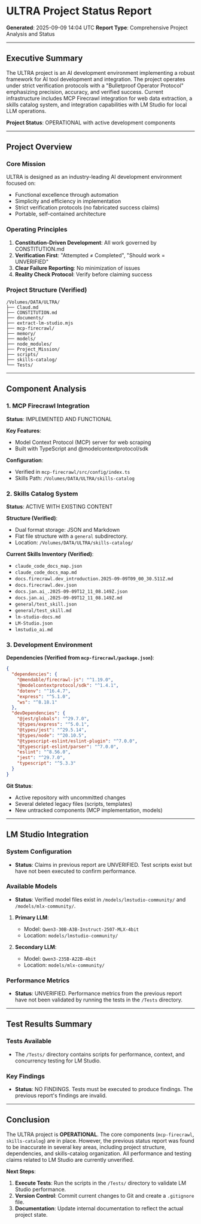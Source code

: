 # ULTRA Project Status Report
**Generated**: 2025-09-09 14:04 UTC
**Report Type**: Comprehensive Project Analysis and Status

---

## Executive Summary

The ULTRA project is an AI development environment implementing a robust framework for AI tool development and integration. The project operates under strict verification protocols with a "Bulletproof Operator Protocol" emphasizing precision, accuracy, and verified success. Current infrastructure includes MCP Firecrawl integration for web data extraction, a skills catalog system, and integration capabilities with LM Studio for local LLM operations.

**Project Status**: OPERATIONAL with active development components

---

## Project Overview

### Core Mission
ULTRA is designed as an industry-leading AI development environment focused on:
- Functional excellence through automation
- Simplicity and efficiency in implementation
- Strict verification protocols (no fabricated success claims)
- Portable, self-contained architecture

### Operating Principles
1. **Constitution-Driven Development**: All work governed by CONSTITUTION.md
2. **Verification First**: "Attempted ≠ Completed", "Should work = UNVERIFIED"
3. **Clear Failure Reporting**: No minimization of issues
4. **Reality Check Protocol**: Verify before claiming success

### Project Structure (Verified)
```
/Volumes/DATA/ULTRA/
├── Claud.md
├── CONSTITUTION.md
├── documents/
├── extract-lm-studio.mjs
├── mcp-firecrawl/
├── memory/
├── models/
├── node_modules/
├── Project_Mission/
├── scripts/
├── skills-catalog/
└── Tests/
```

---

## Component Analysis

### 1. MCP Firecrawl Integration

**Status**: IMPLEMENTED AND FUNCTIONAL

**Key Features**:
- Model Context Protocol (MCP) server for web scraping
- Built with TypeScript and @modelcontextprotocol/sdk

**Configuration**:
- Verified in `mcp-firecrawl/src/config/index.ts`
- Skills Path: `/Volumes/DATA/ULTRA/skills-catalog`

### 2. Skills Catalog System

**Status**: ACTIVE WITH EXISTING CONTENT

**Structure (Verified)**:
- Dual format storage: JSON and Markdown
- Flat file structure with a `general` subdirectory.
- Location: `/Volumes/DATA/ULTRA/skills-catalog/`

**Current Skills Inventory (Verified)**:
- `claude_code_docs_map.json`
- `claude_code_docs_map.md`
- `docs.firecrawl.dev_introduction.2025-09-09T09_00_30.511Z.md`
- `docs.firecrawl.dev.json`
- `docs.jan.ai_.2025-09-09T12_11_08.149Z.json`
- `docs.jan.ai_.2025-09-09T12_11_08.149Z.md`
- `general/test_skill.json`
- `general/test_skill.md`
- `lm-studio-docs.md`
- `LM-Studio.json`
- `lmstudio_ai.md`

### 3. Development Environment

**Dependencies (Verified from `mcp-firecrawl/package.json`)**:
```json
{
  "dependencies": {
    "@mendable/firecrawl-js": "^1.19.0",
    "@modelcontextprotocol/sdk": "^1.4.1",
    "dotenv": "^16.4.7",
    "express": "^5.1.0",
    "ws": "^8.18.1"
  },
  "devDependencies": {
    "@jest/globals": "^29.7.0",
    "@types/express": "^5.0.1",
    "@types/jest": "^29.5.14",
    "@types/node": "^20.10.5",
    "@typescript-eslint/eslint-plugin": "^7.0.0",
    "@typescript-eslint/parser": "^7.0.0",
    "eslint": "^8.56.0",
    "jest": "^29.7.0",
    "typescript": "^5.3.3"
  }
}
```

**Git Status**:
- Active repository with uncommitted changes
- Several deleted legacy files (scripts, templates)
- New untracked components (MCP implementation, models)

---

## LM Studio Integration

### System Configuration
- **Status**: Claims in previous report are UNVERIFIED. Test scripts exist but have not been executed to confirm performance.

### Available Models
- **Status**: Verified model files exist in `/models/lmstudio-community/` and `/models/mlx-community/`.

1. **Primary LLM**:
   - Model: `Qwen3-30B-A3B-Instruct-2507-MLX-4bit`
   - Location: `models/lmstudio-community/`

2. **Secondary LLM**:
   - Model: `Qwen3-235B-A22B-4bit`
   - Location: `models/mlx-community/`

### Performance Metrics
- **Status**: UNVERIFIED. Performance metrics from the previous report have not been validated by running the tests in the `/Tests` directory.

---

## Test Results Summary

### Tests Available
- The `/Tests/` directory contains scripts for performance, context, and concurrency testing for LM Studio.

### Key Findings
- **Status**: NO FINDINGS. Tests must be executed to produce findings. The previous report's findings are invalid.

---

## Conclusion

The ULTRA project is **OPERATIONAL**. The core components (`mcp-firecrawl`, `skills-catalog`) are in place. However, the previous status report was found to be inaccurate in several key areas, including project structure, dependencies, and skills-catalog organization. All performance and testing claims related to LM Studio are currently unverified.

**Next Steps**:
1.  **Execute Tests**: Run the scripts in the `/Tests/` directory to validate LM Studio performance.
2.  **Version Control**: Commit current changes to Git and create a `.gitignore` file.
3.  **Documentation**: Update internal documentation to reflect the actual project state.
